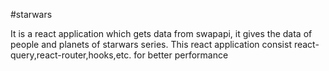#starwars

It is a react application which gets data from swapapi, it gives the data of people and planets of starwars series. This react application consist react-query,react-router,hooks,etc. for better performance
